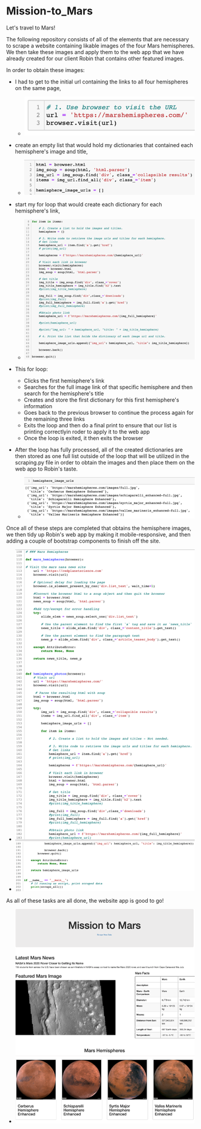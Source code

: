 # Mission-to_Mars
Let's travel to Mars!

The following repository consists of all of the elements that are necessary to scrape a website containing likable images of the four Mars hemispheres. We then take these images and apply them to the web app that we have already created for our client Robin that contains other featured images. 

In order to obtain these images: 
  - I had to get to the initial url containing the links to all four hemispheres on the same page,
    - ![](Photos/Initial_url.png)
    
  - create an empty list that would hold my dictionaries that contained each hemisphere's image and title,
    - ![](Photos/Empty_list.png)

  - start my for loop that would create each dictionary for each hemisphere's link,
    - ![](Photos/For_Loop.png)
    
  - This for loop:
    
    - Clicks the first hemisphere's link 
    - Searches for the full image link of that specific hemisphere and then search for the hemisphere's title 
    - Creates and store the first dictionary for this first hemisphere's information
    - Goes back to the previous browser to continue the process again for the remaining three links
    - Exits the loop and then do a final print to ensure that our list is printing correctlyin roder to apply it to the web app
    - Once the loop is exited, it then exits the browser 
  
  - After the loop has fully processed, all of the created dictionaries are then stored as one full list outside of the loop that will be utilized in the scraping.py file in order to obtain the images and then place them on the web app to Robin's taste.
    - ![](Photos/Dictionaries.png)

Once all of these steps are completed that obtains the hemisphere images, we then tidy up Robin's web app by making it mobile-responsive, and then adding a couple of bootstrap components to finish off the site.
- ![](Photos/mh_app_1.png)
- ![](Photos/mh_app_2.png)

As all of these tasks are all done, the website app is good to go!
- ![](Photos/Final_app_shot.png)
